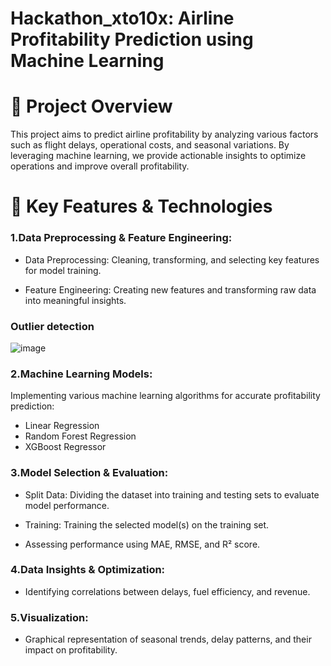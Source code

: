 # Hackathon_xto10x: Airline Profitability Prediction using Machine Learning

# 📌 Project Overview
This project aims to predict airline profitability by analyzing various factors such as flight delays, operational costs, and seasonal variations. By leveraging machine learning, we provide actionable insights to optimize operations and improve overall profitability.

# 🚀 Key Features & Technologies

### 1.Data Preprocessing & Feature Engineering:
- Data Preprocessing: Cleaning, transforming, and selecting key features for model training.

- Feature Engineering: Creating new features and transforming raw data into meaningful insights.


### Outlier detection
![image](https://github.com/user-attachments/assets/2790ebf0-ff15-42ec-bb78-f9a03d0290c3)


### 2.Machine Learning Models:
Implementing various machine learning algorithms for accurate profitability prediction:
 - Linear Regression
 - Random Forest Regression
 - XGBoost Regressor 

### 3.Model Selection & Evaluation:
- Split Data: Dividing the dataset into training and testing sets to evaluate model performance.

- Training: Training the selected model(s) on the training set.

- Assessing performance using MAE, RMSE, and R² score.

### 4.Data Insights & Optimization: 
- Identifying correlations between delays, fuel efficiency, and revenue.

### 5.Visualization: 
- Graphical representation of seasonal trends, delay patterns, and their impact on profitability.
